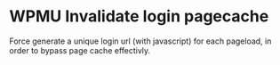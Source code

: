 # WPMU Invalidate login pagecache
Force generate a unique login url (with javascript) for each pageload, in order to bypass page cache effectivly.